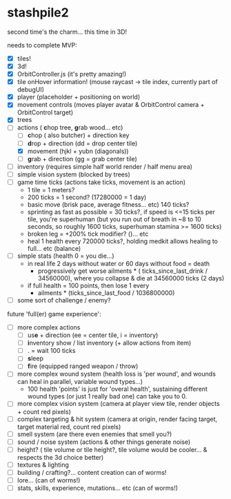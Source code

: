 # stashpile2
second time's the charm... this time in 3D! 

needs to complete MVP:
- [x] tiles!
- [x] 3d!
- [x] OrbitController.js (it's pretty amazing!)
- [x] tile onHover information! (mouse raycast -> tile index, currently part of debugUI)
- [x] player (placeholder + positioning on world)
- [x] movement controls (moves player avatar & OrbitControl camera + OrbitControl target)
- [x] trees
- [ ] actions ( **c**hop tree, **g**rab wood... etc)
  - [ ] **c**hop ( also butcher) + direction key
  - [ ] **d**rop + direction (dd = drop center tile)
  - [x] movement (hjkl + yubn (diagonals))
  - [ ] **g**rab + direction (gg = grab center tile)
- [ ] inventory (requires simple half world render / half menu area)
- [ ] simple vision system (blocked by trees)
- [ ] game time ticks (actions take ticks, movement is an action)
  - 1 tile = 1 meters?
  - 200 ticks = 1 second? (17280000 = 1 day)
  - basic move (brisk pace, average fitness... etc) 140 ticks?
  - sprinting as fast as possible = 30 ticks?, if speed is <=15 ticks per tile, you're superhuman (but you run out of breath in ~8 to 10 seconds, so roughly 1600 ticks, superhuman stamina >= 1600 ticks)
  - broken leg = +200% tick modifier? ()... etc
  - heal 1 health every 720000 ticks?, holding medkit allows healing to full... etc (balance)
- [ ] simple stats (health 0 = you die...)
  - in real life 2 days without water or 60 days without food = death
    - progressively get worse ailments * ( ticks_since_last_drink / 34560000), where you collapse & die at 34560000 ticks (2 days)
  - if full health = 100 points, then lose 1 every 
    - ailments * (ticks_since_last_food / 1036800000)
- [ ] some sort of challenge / enemy?

future 'full(er) game experience':
- [ ] more complex actions
  - [ ] us**e** + direction (ee = center tile, i = inventory)
  - [ ] **i**nventory show / list inventory (+ allow actions from item)
  - [ ] . = wait 100 ticks
  - [ ] **s**leep
  - [ ] **f**ire (equipped ranged weapon / throw)
- [ ] more complex wound system (health loss is 'per wound', and wounds can heal in parallel, variable wound types...)
  - 100 health 'points' is just for 'overal health', sustaining different wound types (or just 1 really bad one) can take you to 0.
- [ ] more complex vision system (camera at player view tile, render objects + count red pixels)
- [ ] complex targeting & hit system (camera at origin, render facing target, target material red, count red pixels)
- [ ] smell system (are there even enemies that smell you?)
- [ ] sound / noise system (actions & other things generate noise)
- [ ] height? ( tile volume or tile height?, tile volume would be cooler... & respects the 3d choice better)
- [ ] textures & lighting
- [ ] building / crafting?... content creation can of worms!
- [ ] lore... (can of worms!)
- [ ] stats, skills, experience, mutations... etc (can of worms!)
